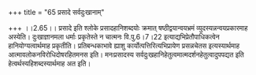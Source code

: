 +++
title = "65 प्रसादे सर्वदुःखानाम्"

+++
।।2.65।। प्रसादे इति श्लोके प्रसादहानिशब्दयोः क्रमात् षष्ठीद्वयान्वयभ्रमं
व्युदस्यन्नन्वयप्रकारमाह अस्येति। दुःखाज्ञानमला धर्माः प्रकृतेस्ते न
चात्मनः वि.पु.6।7।22 इत्याद्यभिप्रेतौपाधिकत्वेन हानियोग्यत्वार्थमाह
प्रकृतीति। प्रतिबन्धकाभावे ह्याशु कार्योत्पत्तिरित्यभिप्रायेण
प्रसन्नचेतस इत्यस्यार्थमाह आत्मावलोकनविरोधिदोषरहितमनस इति। मनःप्रसादस्य
सर्वदुःखहानिहेतुत्वमात्मदर्शनहेतुत्वादुपपद्यत इति
हेत्वर्थस्यहिशब्दस्यार्थमाह अत इति।  
  
